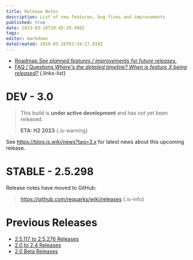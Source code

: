 ```yaml
---
title: Release Notes
description: List of new features, bug fixes and improvements
published: true
date: 2023-03-18T20:45:29.498Z
tags: 
editor: markdown
dateCreated: 2019-05-26T03:34:27.819Z
---
```


- [Roadmap *See planned features / improvements for future releases.*](/releases/roadmap)
- [FAQ / Questions *Where's the detailed timeline? When is feature X being released?*](/releases/about)
{.links-list}

# DEV - 3.0

> This build is **under active development** and has not yet been released.
>
> **ETA: H2 2023**
{.is-warning}

See https://blog.js.wiki/news?tag=3.x for latest news about this upcoming release.

# STABLE - 2.5.298

Release notes have moved to GitHub:
> https://github.com/requarks/wiki/releases
{.is-info}

# Previous Releases

- [2.5.117 to 2.5.276 Releases](/releases/2p5)
- [2.0 to 2.4 Releases](/releases/previous)
- [2.0 Beta Releases](/releases/beta)